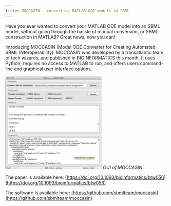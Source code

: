 ```yaml
---
title: MOCCASIN - converting MATLAB ODE models to SBML
---
```


Have you ever wanted to convert your MATLAB ODE model into an SBML model, without going through the hassle of manual conversion, or SBML construction in MATLAB? Great news, now you can!

Introducing MOCCASIN (Model ODE Converter for Creating Automated SBML INteroperability). 
MOCCASIN was developed by a transatlantic team of tech wizards, and published in BIOINFORMATICS this month. 
It uses Python, requires no access to MATLAB to run, and offers users command-line and graphical user interface options.

![Moccasin Gui](images/news/moccasin.png)
_GUI of MOCCASIN_

The paper is available here:  [https://doi.org/10.1093/bioinformatics/btw056](https://doi.org/10.1093/bioinformatics/btw056)

The software is available here: [https://github.com/sbmlteam/moccasin](https://github.com/sbmlteam/moccasin)
